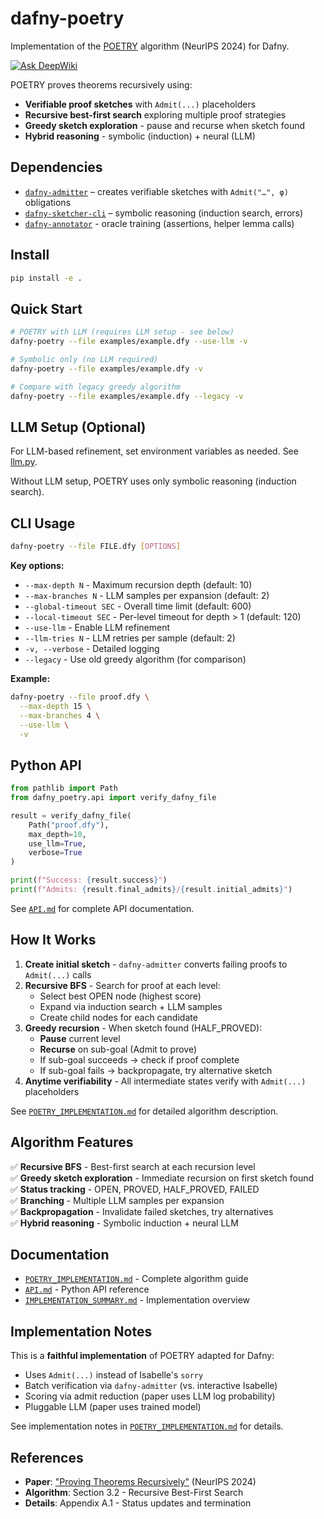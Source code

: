 # dafny-poetry

Implementation of the [POETRY][poetry] algorithm (NeurIPS 2024) for Dafny.

[![Ask DeepWiki](https://deepwiki.com/badge.svg)](https://deepwiki.com/metareflection/dafny-poetry)

POETRY proves theorems recursively using:
- **Verifiable proof sketches** with `Admit(...)` placeholders
- **Recursive best-first search** exploring multiple proof strategies
- **Greedy sketch exploration** - pause and recurse when sketch found
- **Hybrid reasoning** - symbolic (induction) + neural (LLM)

## Dependencies

- [`dafny-admitter`][dafny-admitter] – creates verifiable sketches with `Admit("…", φ)` obligations
- [`dafny-sketcher-cli`][dafny-sketcher-cli] – symbolic reasoning (induction search, errors)
- [`dafny-annotator`][dafny-annotator] - oracle training (assertions, helper lemma calls)

## Install

```bash
pip install -e .
```

## Quick Start

```bash
# POETRY with LLM (requires LLM setup - see below)
dafny-poetry --file examples/example.dfy --use-llm -v

# Symbolic only (no LLM required)
dafny-poetry --file examples/example.dfy -v

# Compare with legacy greedy algorithm
dafny-poetry --file examples/example.dfy --legacy -v
```

## LLM Setup (Optional)

For LLM-based refinement, set environment variables as needed. See [llm.py](llm.py).

Without LLM setup, POETRY uses only symbolic reasoning (induction search).

## CLI Usage

```bash
dafny-poetry --file FILE.dfy [OPTIONS]
```

**Key options:**
- `--max-depth N` - Maximum recursion depth (default: 10)
- `--max-branches N` - LLM samples per expansion (default: 2)
- `--global-timeout SEC` - Overall time limit (default: 600)
- `--local-timeout SEC` - Per-level timeout for depth > 1 (default: 120)
- `--use-llm` - Enable LLM refinement
- `--llm-tries N` - LLM retries per sample (default: 2)
- `-v, --verbose` - Detailed logging
- `--legacy` - Use old greedy algorithm (for comparison)

**Example:**
```bash
dafny-poetry --file proof.dfy \
  --max-depth 15 \
  --max-branches 4 \
  --use-llm \
  -v
```

## Python API

```python
from pathlib import Path
from dafny_poetry.api import verify_dafny_file

result = verify_dafny_file(
    Path("proof.dfy"),
    max_depth=10,
    use_llm=True,
    verbose=True
)

print(f"Success: {result.success}")
print(f"Admits: {result.final_admits}/{result.initial_admits}")
```

See [`API.md`](API.md) for complete API documentation.

## How It Works

1. **Create initial sketch** - `dafny-admitter` converts failing proofs to `Admit(...)` calls
2. **Recursive BFS** - Search for proof at each level:
   - Select best OPEN node (highest score)
   - Expand via induction search + LLM samples
   - Create child nodes for each candidate
3. **Greedy recursion** - When sketch found (HALF_PROVED):
   - **Pause** current level
   - **Recurse** on sub-goal (Admit to prove)
   - If sub-goal succeeds → check if proof complete
   - If sub-goal fails → backpropagate, try alternative sketch
4. **Anytime verifiability** - All intermediate states verify with `Admit(...)` placeholders

See [`POETRY_IMPLEMENTATION.md`](POETRY_IMPLEMENTATION.md) for detailed algorithm description.

## Algorithm Features

✅ **Recursive BFS** - Best-first search at each recursion level  
✅ **Greedy sketch exploration** - Immediate recursion on first sketch found  
✅ **Status tracking** - OPEN, PROVED, HALF_PROVED, FAILED  
✅ **Branching** - Multiple LLM samples per expansion  
✅ **Backpropagation** - Invalidate failed sketches, try alternatives  
✅ **Hybrid reasoning** - Symbolic induction + neural LLM

## Documentation

- [`POETRY_IMPLEMENTATION.md`](POETRY_IMPLEMENTATION.md) - Complete algorithm guide
- [`API.md`](API.md) - Python API reference
- [`IMPLEMENTATION_SUMMARY.md`](IMPLEMENTATION_SUMMARY.md) - Implementation overview

## Implementation Notes

This is a **faithful implementation** of POETRY adapted for Dafny:
- Uses `Admit(...)` instead of Isabelle's `sorry`
- Batch verification via `dafny-admitter` (vs. interactive Isabelle)
- Scoring via admit reduction (paper uses LLM log probability)
- Pluggable LLM (paper uses trained model)

See implementation notes in [`POETRY_IMPLEMENTATION.md`](POETRY_IMPLEMENTATION.md) for details.

## References

- **Paper**: ["Proving Theorems Recursively"][poetry] (NeurIPS 2024)
- **Algorithm**: Section 3.2 - Recursive Best-First Search
- **Details**: Appendix A.1 - Status updates and termination

[poetry]: https://neurips.cc/virtual/2024/poster/93034
[dafny-admitter]: https://github.com/metareflection/dafny-admitter
[dafny-sketcher-cli]: https://github.com/namin/dafny-sketcher/blob/main/cli/AGENTS.md
[dafny-annotator]: https://github.com/metareflection/dafny-annotator
